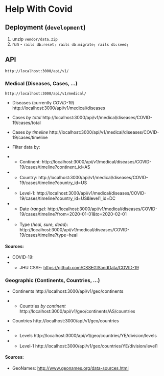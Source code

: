 # Help With Covid

## Deployment (`development`)
1. unzip `vendor/data.zip`
2. run - `rails db:reset; rails db:migrate; rails db:seed;`

## API
```
http://localhost:3000/api/v1/
```

### Medical (Diseases, Cases, ...)
```
http://localhost:3000/api/v1/medical/
```
* Diseases (currently *COVID-19*)
http://localhost:3000/api/v1/medical/diseases

* Cases *by total*
http://localhost:3000/api/v1/medical/diseases/COVID-19/cases/total

* Cases *by timeline*
http://localhost:3000/api/v1/medical/diseases/COVID-19/cases/timeline

* Filter data by:
* * Continent: http://localhost:3000/api/v1/medical/diseases/COVID-19/cases/timeline?continent_id=AS
* * Country: http://localhost:3000/api/v1/medical/diseases/COVID-19/cases/timeline?country_id=US
* * Level-1: http://localhost:3000/api/v1/medical/diseases/COVID-19/cases/timeline?country_id=US&level1_id=DC
* * Date (*range)*: http://localhost:3000/api/v1/medical/diseases/COVID-19/cases/timeline?from=2020-01-01&to=2020-02-01
* * Type (*heal*, *sure*, *dead*): http://localhost:3000/api/v1/medical/diseases/COVID-19/cases/timeline?type=heal

#### Sources:
- COVID-19: 
- - JHU CSSE: https://github.com/CSSEGISandData/COVID-19

### Geographic (Continents, Countries, ...)

* Continents
http://localhost:3000/api/v1/geo/continents

* * Countries *by continent*
http://localhost:3000/api/v1/geo/continents/AS/countries

* Countries
http://localhost:3000/api/v1/geo/countries

* * Levels
http://localhost:3000/api/v1/geo/countries/YE/division/levels

* * Level-1
http://localhost:3000/api/v1/geo/countries/YE/division/level1

#### Sources:
* GeoNames: http://www.geonames.org/data-sources.html